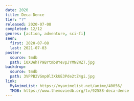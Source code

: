 ```yaml
---
date: 2020
title: Deca-Dence
tier: "?"
released: 2020-07-08
completed: 12/12
genres: [action, adventure, sci-fi]
seen:
  first: 2020-07-08
  last: 2021-07-03
poster:
  source: tmdb
  path: i0XUehTP9Brtmb8YevpJYMNEWZT.jpg
backdrop:
  source: tmdb
  path: 3VPPB2VGmp0l3XkUE3Pde2tZ4gi.jpg
link:
  MyAnimeList: https://myanimelist.net/anime/40056/
  TMDB: https://www.themoviedb.org/tv/92588-deca-dence
---
```

